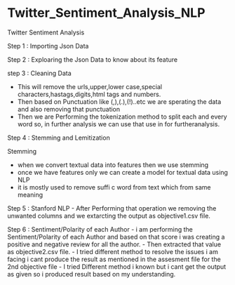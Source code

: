 # Twitter_Sentiment_Analysis_NLP

Twitter Sentiment Analysis

Step 1 : Importing Json Data

Step 2 : Exploaring the Json Data to know about its feature

step 3 : Cleaning Data

- This will remove the urls,upper,lower case,special characters,hastags,digits,html tags and numbers.
- Then based on Punctuation like (,),(.),(!)..etc we are sperating the data and also removing that punctuation
- Then we are Performing the tokenization method to split each and every word so, in further analysis we can use that use in for furtheranalysis.

Step 4 : Stemming and Lemitization

Stemming
- when we convert textual data into features then we use stemming
- once we have features only we can create a model for textual data using NLP
- it is mostly used to remove suffi c word from text which from same meaning

Step 5 : Stanford NLP
	- After Performing that operation we removing the unwanted columns and we extarcting the output as objective1.csv file.

Step 6 : Sentiment/Polarity of each Author
	- i am performing the Sentiment/Polarity of each Author and based on that score i was creating a positive and negative review for all the author.
	- Then extracted that value as objective2.csv file.
	- I tried different method to resolve the issues i am facing i cant produce the result as mentioned in the assesment file for the 2nd objective file 
	- I tried Different method i known but i cant get the output as given so i produced result based on my understanding.
